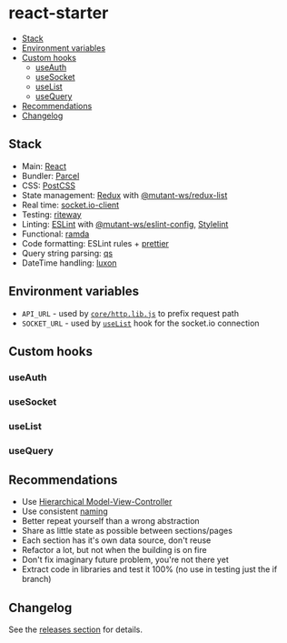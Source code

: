 <!-- markdownlint-disable line-length -->

# react-starter

<!-- vim-markdown-toc GFM -->

* [Stack](#stack)
* [Environment variables](#environment-variables)
* [Custom hooks](#custom-hooks)
  * [useAuth](#useauth)
  * [useSocket](#usesocket)
  * [useList](#uselist)
  * [useQuery](#usequery)
* [Recommendations](#recommendations)
* [Changelog](#changelog)

<!-- vim-markdown-toc -->

## Stack

* Main: [React](https://github.com/facebook/react)
* Bundler: [Parcel](https://github.com/parcel-bundler/parcel)
* CSS: [PostCSS](https://github.com/postcss/postcss)
* State management: [Redux](https://github.com/reduxjs/redux) with [@mutant-ws/redux-list](https://github.com/mutant-ws/redux-list)
* Real time: [socket.io-client](https://github.com/socketio/socket.io-client)
* Testing: [riteway](https://github.com/ericelliott/riteway)
* Linting: [ESLint](https://github.com/eslint/eslint) with [@mutant-ws/eslint-config](https://github.com/mutant-ws/eslint-config), [Stylelint](https://github.com/stylelint/stylelint)
* Functional: [ramda](https://github.com/ramda/ramda)
* Code formatting: ESLint rules + [prettier](https://github.com/prettier/prettier)
* Query string parsing: [qs](https://github.com/ljharb/qs)
* DateTime handling: [luxon](https://github.com/moment/luxon)

## Environment variables

* `API_URL` - used by [`core/http.lib.js`](src/core/http.lib.js) to prefix request path
* `SOCKET_URL` - used by [`useList`](src/core/use-list.js) hook for the socket.io connection

## Custom hooks

### useAuth

### useSocket

### useList

### useQuery

## Recommendations

* Use [Hierarchical Model-View-Controller](https://en.wikipedia.org/wiki/Hierarchical_model%E2%80%93view%E2%80%93controller)
* Use consistent [naming](https://www.martinfowler.com/bliki/TwoHardThings.html)
* Better repeat yourself than a wrong abstraction
* Share as little state as possible between sections/pages
* Each section has it's own data source, don't reuse
* Refactor a lot, but not when the building is on fire
* Don't fix imaginary future problem, you're not there yet
* Extract code in libraries and test it 100% (no use in testing just the if branch)

## Changelog

See the [releases section](https://github.com/mutant-ws/react-starter/releases) for details.
